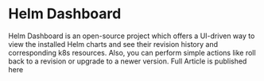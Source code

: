 # Helm Dashboard
Helm Dashboard is an open-source project which offers a UI-driven way to view the installed Helm charts and see their revision history and corresponding k8s resources. Also, you can perform simple actions like roll back to a revision or upgrade to a newer version.
Full Article is published here 
